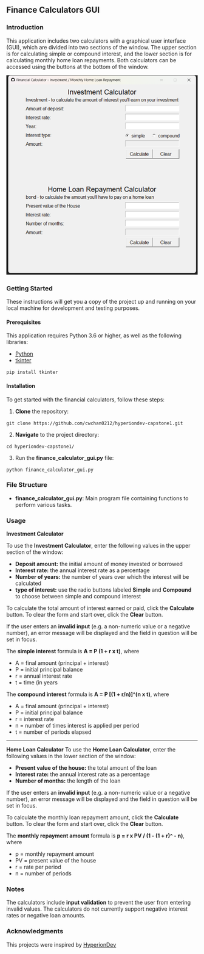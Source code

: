 ## Finance Calculators GUI

### Introduction

This application includes two calculators with a graphical user interface (GUI), which are divided into two sections of the window. The upper section is for calculating simple or compound interest, and the lower section is for calculating monthly home loan repayments. Both calculators can be accessed using the buttons at the bottom of the window.

<p align="center"><img src="./assets/capstone01-1.png" width="600" /></p>

### Getting Started
These instructions will get you a copy of the project up and running on your local machine for development and testing purposes.

#### Prerequisites
This application requires Python 3.6 or higher, as well as the following libraries:
- <a href="https://www.python.org/" target="_blank">Python</a>
- <a href="https://docs.python.org/3/library/tkinter.html" target="_blank">tkinter</a>

```
pip install tkinter
```

#### Installation

To get started with the financial calculators, follow these steps:

1. **Clone** the repository:
```
git clone https://github.com/cwchan0212/hyperiondev-capstone1.git
```
2. **Navigate** to the project directory:
```
cd hyperiondev-capstone1/
```
3. Run the **finance_calculator_gui.py** file:
```
python finance_calculator_gui.py
```

### File Structure
- **finance_calculator_gui.py**: Main program file containing functions to perform various tasks.


### Usage
**Investment Calculator**

To use the **Investment Calculator**, enter the following values in the upper section of the window:

- **Deposit amount:** the initial amount of money invested or borrowed
- **Interest rate:** the annual interest rate as a percentage
- **Number of years:** the number of years over which the interest will be calculated
- **type of interest:** use the radio buttons labeled **Simple** and **Compound** to choose between simple and compound interest

To calculate the total amount of interest earned or paid, click the **Calculate** button. To clear the form and start over, click the **Clear** button.

If the user enters an **invalid input** (e.g. a non-numeric value or a negative number), an error message will be displayed and the field in question will be set in focus.

The **simple interest** formula is **A = P (1 + r x t)**, where
* A = final amount (principal + interest)
* P = initial principal balance
* r = annual interest rate
* t = time (in years


The **compound interest** formula is **A = P [(1 + r/n)]^(n x t)**, where
* A = final amount (principal + interest)
* P = initial principal balance
* r = interest rate
* n = number of times interest is applied per period
* t = number of periods elapsed

---

**Home Loan Calculator**
To use the **Home Loan Calculator**, enter the following values in the lower section of the window:

* **Present value of the house:** the total amount of the loan
* **Interest rate:** the annual interest rate as a percentage
* **Number of months:** the length of the loan

If the user enters an **invalid input** (e.g. a non-numeric value or a negative number), an error message will be displayed and the field in question will be set in focus.


To calculate the monthly loan repayment amount, click the **Calculate** button. To clear the form and start over, click the **Clear** button.

The **monthly repayment amount** formula is **p = r x PV / (1 - (1 + r)^ - n)**, where
* p = monthly repayment amount
* PV = present value of the house
* r = rate per period
* n = number of periods

### Notes
The calculators include **input validation** to prevent the user from entering invalid values.
The calculators do not currently support negative interest rates or negative loan amounts.

### Acknowledgments
This projects were inspired by <a href="https://www.hyperiondev.com/" target="_blank">HyperionDev</a>